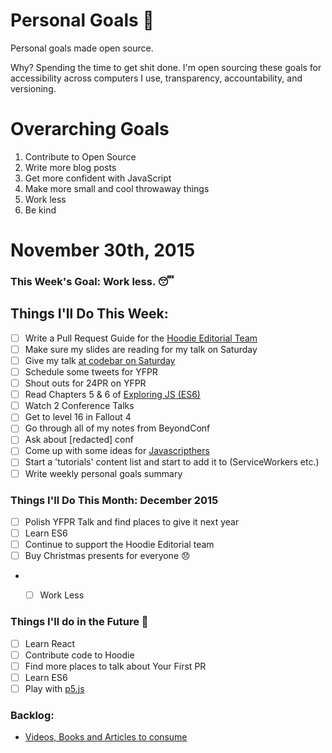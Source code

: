 Personal Goals :star2:
==============

Personal goals made open source.

Why? Spending the time to get shit done. I'm open sourcing these goals for accessibility across computers I use, transparency, accountability, and versioning.

# Overarching Goals
1. Contribute to Open Source
2. Write more blog posts
3. Get more confident with JavaScript
4. Make more small and cool throwaway things
5. Work less
6. Be kind

# November 30th, 2015

### This Week's Goal: Work less. :sleeping:

## Things I'll Do This Week:
- [ ] Write a Pull Request Guide for the [Hoodie Editorial Team](http://github.com/hoodiehq/editorial)
- [ ] Make sure my slides are reading for my talk on Saturday
- [ ] Give my talk [at codebar on Saturday](https://codebar.io/events/24-pull-requests-2015)
- [ ] Schedule some tweets for YFPR
- [ ] Shout outs for 24PR on YFPR
- [ ] Read Chapters 5 & 6 of [Exploring JS (ES6)](http://exploringjs.com)
- [ ] Watch 2 Conference Talks
- [ ] Get to level 16 in Fallout 4
- [ ] Go through all of my notes from BeyondConf
- [ ] Ask about [redacted] conf
- [ ] Come up with some ideas for [Javascripthers](http://twitter.com/javascripthers)
- [ ] Start a 'tutorials' content list and start to add it to (ServiceWorkers etc.)
- [ ] Write weekly personal goals summary

### Things I'll Do This Month: December 2015
- [ ] Polish YFPR Talk and find places to give it next year
- [ ] Learn ES6
- [ ] Continue to support the Hoodie Editorial team
- [ ] Buy Christmas presents for everyone :disappointed:
- - [ ] Work Less


### Things I'll do in the Future :rocket:
- [ ] Learn React
- [ ] Contribute code to Hoodie
- [ ] Find more places to talk about Your First PR
- [ ] Learn ES6
- [ ] Play with [p5.js](http://p5js.org/)

### Backlog:
- [Videos, Books and Articles to consume](https://github.com/Charlotteis/personal-goals/tree/master/content-list)
